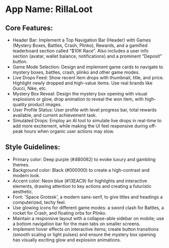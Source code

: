 # **App Name**: RillaLoot

## Core Features:

- Header Bar: Implement a Top Navigation Bar (Header) with Games (Mystery Boxes, Battles, Crash, Plinko), Rewards, and a gamified leaderboard section called “$10K Race”. Also includes a user info section (avatar, wallet balance, notifications) and a prominent “Deposit” button.
- Game Mode Selection: Design and implement game cards to navigate to mystery boxes, battles, crash, plinko and other game modes.
- Live Drops Feed: Show recent item drops with thumbnail, title, and price. Highlight newly dropped and high-value items. Use real brands like Gucci, Nike, etc.
- Mystery Box Reveal: Design the mystery box opening with visual explosions or glow, drop animation to reveal the won item, with high-quality product images.
- User Profile Status: User profile with level progress bar, total rewards available, and current achievement task.
- Simulated Drops: Employ an AI tool to simulate live drops in real-time to add more excitement, while making the UI feel responsive during off-peak hours when organic user actions may slow.

## Style Guidelines:

- Primary color: Deep purple (#4B0082) to evoke luxury and gambling themes.
- Background color: Black (#000000) to create a high-contrast and modern look.
- Accent color: Neon blue (#13EAC9) for highlights and interactive elements, drawing attention to key actions and creating a futuristic aesthetic.
- Font: 'Space Grotesk', a modern sans-serif, to give titles and headings a computerized, techy feel.
- Use glowing icons for different game modes: a sword clash for Battles, a rocket for Crash, and floating orbs for Plinko.
- Maintain a responsive layout with a collapse-able sidebar on mobile; use a bottom navigation bar for the main tabs on smaller screens.
- Implement hover effects on interactive items; create button transitions (smooth scaling or light pulses) and ensure the mystery box opening has visually exciting glow and explosion animations.